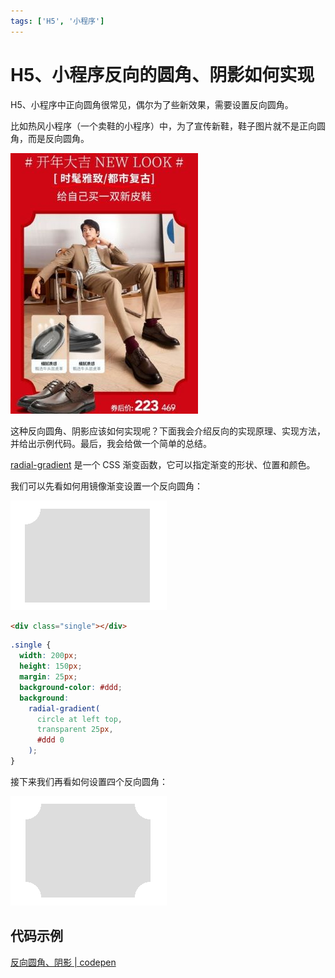 ```yaml
---
tags: ['H5', '小程序']
---
```


# H5、小程序反向的圆角、阴影如何实现

H5、小程序中正向圆角很常见，偶尔为了些新效果，需要设置反向圆角。

比如热风小程序（一个卖鞋的小程序）中，为了宣传新鞋，鞋子图片就不是正向圆角，而是反向圆角。

![](./img/hotwind.jpg)

这种反向圆角、阴影应该如何实现呢？下面我会介绍反向的实现原理、实现方法，并给出示例代码。最后，我会给做一个简单的总结。

[radial-gradient](https://developer.mozilla.org/zh-CN/docs/Web/CSS/gradient/radial-gradient) 是一个 CSS 渐变函数，它可以指定渐变的形状、位置和颜色。

我们可以先看如何用镜像渐变设置一个反向圆角：

![](./img/single.png)

```html
<div class="single"></div>
```

```css
.single {
  width: 200px;
  height: 150px;
  margin: 25px;
  background-color: #ddd;
  background:
    radial-gradient(
      circle at left top,
      transparent 25px,
      #ddd 0
    );
}
```

接下来我们再看如何设置四个反向圆角：

![](./img/four.png)

## 代码示例

[反向圆角、阴影 | codepen](https://codepen.io/lijunlin2022/pen/GReBjEO)

